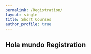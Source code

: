```yaml
---
permalink: /Registration/
layout: single
title: Short Courses
author_profile: true
---
```

## Hola mundo Registration